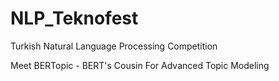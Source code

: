 # NLP_Teknofest
Turkish Natural Language Processing Competition

Meet BERTopic - BERT's Cousin For Advanced Topic Modeling
